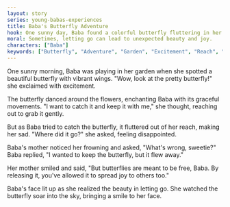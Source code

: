 ```yaml
---
layout: story
series: young-babas-experiences
title: Baba's Butterfly Adventure
hook: One sunny day, Baba found a colorful butterfly fluttering in her garden. What will happen next?
moral: Sometimes, letting go can lead to unexpected beauty and joy.
characters: ["Baba"]
keywords: ["Butterfly", "Adventure", "Garden", "Excitement", "Reach", "Disappointment", "Free", "Release", "Joy", "Smile"]
---
```


One sunny morning, Baba was playing in her garden when she spotted a beautiful butterfly with vibrant wings. "Wow, look at the pretty butterfly!" she exclaimed with excitement.

The butterfly danced around the flowers, enchanting Baba with its graceful movements. "I want to catch it and keep it with me," she thought, reaching out to grab it gently.

But as Baba tried to catch the butterfly, it fluttered out of her reach, making her sad. "Where did it go?" she asked, feeling disappointed.

Baba's mother noticed her frowning and asked, "What's wrong, sweetie?" Baba replied, "I wanted to keep the butterfly, but it flew away."

Her mother smiled and said, "But butterflies are meant to be free, Baba. By releasing it, you've allowed it to spread joy to others too."

Baba's face lit up as she realized the beauty in letting go. She watched the butterfly soar into the sky, bringing a smile to her face.
